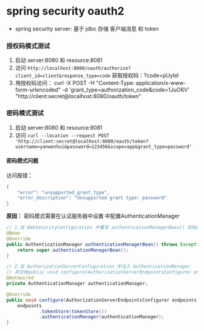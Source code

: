 # spring security oauth2
- spring security server: 基于 jdbc 存储 客户端消息 和 token

### 授权码模式测试
1. 启动 server:8080 和 resource:8081
2. 访问 `http://localhost:8080/oauth/authorize?client_id=client&response_type=code` 获取授权码：?code=pUylel
3. 用授权码访问：    curl -X POST -H "Content-Type: application/x-www-form-urlencoded" -d 'grant_type=authorization_code&code=1JuO6V' "http://client:secret@localhost:8080/oauth/token"

### 密码模式测试
1. 启动 server:8080 和 resource:8081
2. 访问 `curl --location --request POST 'http://client:secret@localhost:8080/oauth/token?username=yanwenhui&password=123456&scope=app&grant_type=password'`

#### 密码模式问题
访问报错：
```java
{
    "error": "unsupported_grant_type",
    "error_description": "Unsupported grant type: password"
}
```

**原因：** 密码模式需要在认证服务器中设置 中配置AuthenticationManager

```java
// 1.在 WebSecurityConfiguration 中重写 authenticationManagerBean() 初始胡 AuthenticationManager bean
@Bean
@Override
public AuthenticationManager authenticationManagerBean() throws Exception {
    return super.authenticationManagerBean();
}

// 2.在 AuthorizationServerConfiguration 中注入 AuthenticationManager 
// 并交给public void configure(AuthorizationServerEndpointsConfigurer endpoints) 使用
@Autowired
private AuthenticationManager authenticationManager;

@Override
public void configure(AuthorizationServerEndpointsConfigurer endpoints) throws Exception {
    endpoints
            .tokenStore(tokenStore())
            .authenticationManager(authenticationManager);
}
```
